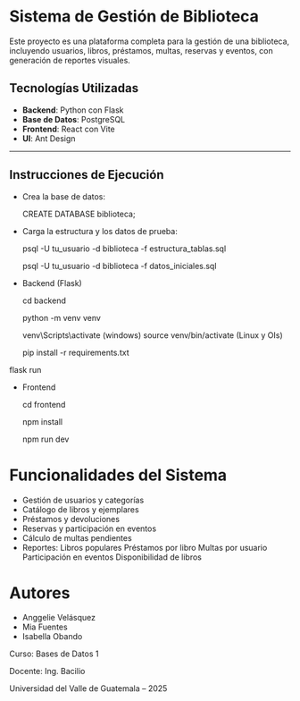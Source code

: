 #  Sistema de Gestión de Biblioteca

Este proyecto es una plataforma completa para la gestión de una biblioteca, incluyendo usuarios, libros, préstamos, multas, reservas y eventos, con generación de reportes visuales.

##  Tecnologías Utilizadas

- **Backend**: Python  con Flask
- **Base de Datos**: PostgreSQL
- **Frontend**: React con Vite
- **UI**: Ant Design

---

## Instrucciones de Ejecución
- Crea la base de datos:

  CREATE DATABASE biblioteca;

- Carga la estructura y los datos de prueba:

  psql -U tu_usuario -d biblioteca -f estructura_tablas.sql

  psql -U tu_usuario -d biblioteca -f datos_iniciales.sql

- Backend (Flask)

  cd backend

  python -m venv venv

  venv\Scripts\activate (windows)
  source venv/bin/activate (Linux y OIs) 

  pip install -r requirements.txt

flask run

- Frontend

   cd frontend

   npm install

   npm run dev

# Funcionalidades del Sistema
- Gestión de usuarios y categorías
- Catálogo de libros y ejemplares
- Préstamos y devoluciones
- Reservas y participación en eventos
- Cálculo de multas pendientes
- Reportes:
    Libros populares
    Préstamos por libro
    Multas por usuario
    Participación en eventos
    Disponibilidad de libros

# Autores
* Anggelie Velásquez
* Mia  Fuentes 
* Isabella Obando

Curso: Bases de Datos 1

Docente: Ing. Bacilio

Universidad del Valle de Guatemala – 2025
